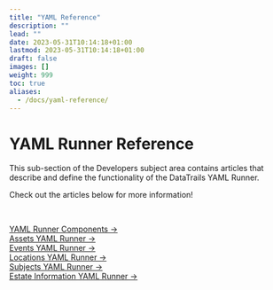 ```yaml
---
title: "YAML Reference"
description: ""
lead: ""
date: 2023-05-31T10:14:18+01:00
lastmod: 2023-05-31T10:14:18+01:00
draft: false
images: []
weight: 999
toc: true
aliases:
  - /docs/yaml-reference/
---
```

<div class= "row justify-content-center">
    <div class="col-md-12 col-lg-10 col-xl-10">
      <h1>YAML Runner Reference</h1>
      <p>This sub-section of the Developers subject area contains articles that describe and define the functionality of the DataTrails YAML Runner.<br></p>
      <p> Check out the articles below for more information!</p><br>
      <p><a href="/developers/yaml-reference/story-runner-components/">YAML Runner Components &rarr;</a><br>
      <a href="/developers/yaml-reference/assets/">Assets YAML Runner &rarr;</a><br>
      <a href="/developers/yaml-reference/events/">Events YAML Runner &rarr;</a><br>
      <a href="/developers/yaml-reference/locations/">Locations YAML Runner &rarr;</a><br>
      <a href="/developers/yaml-reference/subjects/">Subjects YAML Runner &rarr;</a><br>
      <a href="/developers/yaml-reference/estate-info/">Estate Information YAML Runner &rarr;</a></p>
    </div>
</div>
